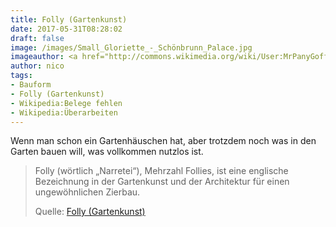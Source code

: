 ```yaml
---
title: Folly (Gartenkunst)
date: 2017-05-31T08:28:02
draft: false
image: /images/Small_Gloriette_-_Schönbrunn_Palace.jpg
imageauthor: <a href="http://commons.wikimedia.org/wiki/User:MrPanyGoff" title="User:MrPanyGoff">MrPanyGoff</a>
author: nico
tags:
- Bauform
- Folly (Gartenkunst)
- Wikipedia:Belege fehlen
- Wikipedia:Überarbeiten
---
```


Wenn man schon ein Gartenhäuschen hat, aber trotzdem noch was in den Garten bauen will, was vollkommen nutzlos ist.

> Folly (wörtlich „Narretei“), Mehrzahl Follies, ist eine englische Bezeichnung
> in der Gartenkunst und der Architektur für einen ungewöhnlichen Zierbau.
>
> Quelle: [Folly (Gartenkunst)](https://de.wikipedia.org/wiki/Folly_(Gartenkunst))

